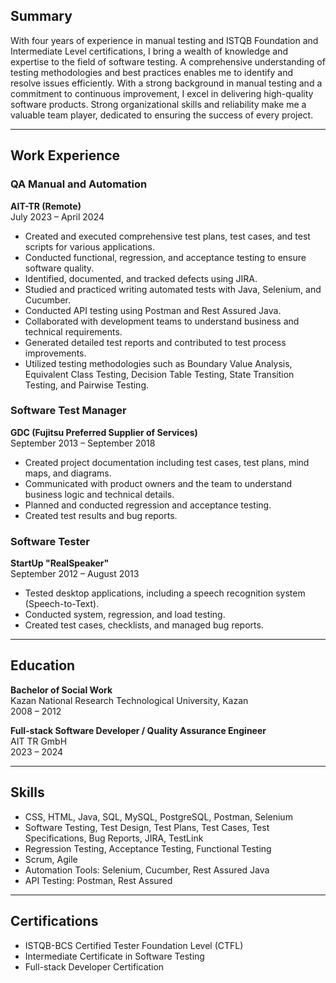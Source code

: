 ## Summary  
With four years of experience in manual testing and ISTQB Foundation and Intermediate Level certifications, I bring a wealth of knowledge and expertise to the field of software testing. A comprehensive understanding of testing methodologies and best practices enables me to identify and resolve issues efficiently. With a strong background in manual testing and a commitment to continuous improvement, I excel in delivering high-quality software products. Strong organizational skills and reliability make me a valuable team player, dedicated to ensuring the success of every project.

---

## Work Experience  

### QA Manual and Automation  
**AIT-TR (Remote)**  
July 2023 – April 2024  
- Created and executed comprehensive test plans, test cases, and test scripts for various applications.
- Conducted functional, regression, and acceptance testing to ensure software quality.
- Identified, documented, and tracked defects using JIRA.
- Studied and practiced writing automated tests with Java, Selenium, and Cucumber.
- Conducted API testing using Postman and Rest Assured Java.
- Collaborated with development teams to understand business and technical requirements.
- Generated detailed test reports and contributed to test process improvements.
- Utilized testing methodologies such as Boundary Value Analysis, Equivalent Class Testing, Decision Table Testing, State Transition Testing, and Pairwise Testing.

### Software Test Manager  
**GDC (Fujitsu Preferred Supplier of Services)**  
September 2013 – September 2018  
- Created project documentation including test cases, test plans, mind maps, and diagrams.
- Communicated with product owners and the team to understand business logic and technical details.
- Planned and conducted regression and acceptance testing.
- Created test results and bug reports.

### Software Tester  
**StartUp "RealSpeaker"**  
September 2012 – August 2013  
- Tested desktop applications, including a speech recognition system (Speech-to-Text).
- Conducted system, regression, and load testing.
- Created test cases, checklists, and managed bug reports.

---

## Education  

**Bachelor of Social Work**  
Kazan National Research Technological University, Kazan  
2008 – 2012

**Full-stack Software Developer / Quality Assurance Engineer**  
AIT TR GmbH  
2023 – 2024  

---

## Skills  
- CSS, HTML, Java, SQL, MySQL, PostgreSQL, Postman, Selenium
- Software Testing, Test Design, Test Plans, Test Cases, Test Specifications, Bug Reports, JIRA, TestLink
- Regression Testing, Acceptance Testing, Functional Testing
- Scrum, Agile
- Automation Tools: Selenium, Cucumber, Rest Assured Java
- API Testing: Postman, Rest Assured

---

## Certifications  
- ISTQB-BCS Certified Tester Foundation Level (CTFL)
- Intermediate Certificate in Software Testing
- Full-stack Developer Certification
 

